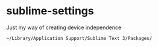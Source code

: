 # sublime-settings
Just my way of creating device independence

```~/Library/Application Support/Sublime Text 3/Packages/```
